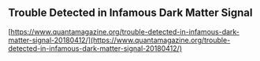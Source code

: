 ## Trouble Detected in Infamous Dark Matter Signal
  
  [https://www.quantamagazine.org/trouble-detected-in-infamous-dark-matter-signal-20180412/](https://www.quantamagazine.org/trouble-detected-in-infamous-dark-matter-signal-20180412/)